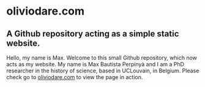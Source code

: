 # oliviodare.com
## A Github repository acting as a simple static website. 

Hello, my name is Max.
Welcome to this small Github repository, which now acts as my website. My name is Max Bautista Perpinyà and I am a PhD researcher in the history of science, based in UCLouvain, in Belgium.
Please check go to [oliviodare.com](https://www.oliviodare.com/) to view the page in action. 

